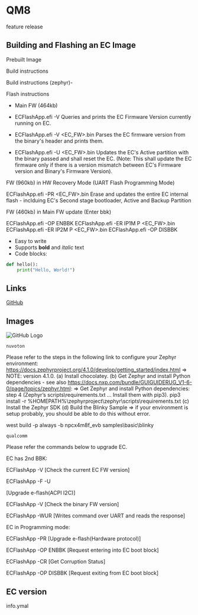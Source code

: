 # QM8
feature release
## Building and Flashing an EC Image
Prebuilt Image

Build instructions

Build instructions (zephyr)-

Flash instructions

- Main FW (464kb)

- ECFlashApp.efi -V Queries and prints the EC Firmware Version currently running on EC.

- ECFlashApp.efi -V <EC_FW>.bin Parses the EC firmware version from the binary's header and prints them.

- ECFlashApp.efi -U <EC_FW>.bin Updates the EC's Active partition with the binary passed and shall reset the EC. (Note: This shall update the EC firmware only if there is a version mismatch between EC's Firmware version and Binary's Firmware Version).

 

FW (960kb) in HW Recovery Mode (UART Flash Programming Mode)

ECFlashApp.efi -PR <EC_FW>.bin Erase and updates the entire EC internal flash - inclduing EC's Second stage bootloader, Active and Backup Partition

FW (460kb) in Main FW update (Enter bbk)

ECFlashApp.efi -OP ENBBK
ECFlashApp.efi -ER IP1M P <EC_FW>.bin
ECFlashApp.efi -ER IP2M P <EC_FW>.bin
ECFlashApp.efi -OP DISBBK


- Easy to write
- Supports **bold** and *italic* text
- Code blocks:

```python
def hello():
    print("Hello, World!")
```

## Links

[GitHub](https://github.com)

## Images

![GitHub Logo](https://github.githubassets.com/images/modules/logos_page/GitHub-Mark.png)

```
nuvoton
```
Please refer to the steps in the following link to configure your Zephyr environment:
https://docs.zephyrproject.org/4.1.0/develop/getting_started/index.html => NOTE: version 4.1.0.
(a) Install chocolatey.
(b) Get Zephyr and install Python dependencies
       - see also https://docs.nxp.com/bundle/GUIGUIDERUG_V1-6-0/page/topics/zephyr.html:
          => Get Zephyr and install Python dependencies: step 4 (Zephyr’s scripts\requirements.txt … Install them with pip3).
                 pip3 install -r %HOMEPATH%\zephyrproject\zephyr\scripts\requirements.txt
(c) Install the Zephyr SDK
(d) Build the Blinky Sample => if your environment is setup probably, you should be able to do this without error.
 
west build -p always -b npcx4m8f_evb samples\basic\blinky

```
qualcomm
```

Please refer the commands below to upgrade EC.

EC has 2nd BBK:

ECFlashApp -V  [Check the current EC FW version]

ECFlashApp -F -U <Main FW bin>   [Upgrade e-flash(ACPI I2C)]

ECFlashApp -V  <bin> [Check the binary FW version]

ECFlashApp -WUR <cmd> [Writes command over UART and reads the response]

EC in Programming mode:

ECFlashApp -PR <FW bin> [Upgrade e-flash(Hardware protocol)]

ECFlashApp -OP ENBBK [Request entering into EC boot block]

ECFlashApp -CR [Get Corruption Status] 

ECFlashApp -OP DISBBK [Request exiting from EC boot block]  

## EC version
info.ymal
